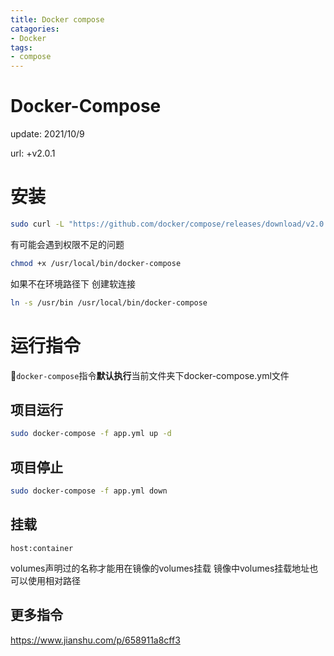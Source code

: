 ```yaml
---
title: Docker compose
catagories:
- Docker
tags:
- compose
---
```


# Docker-Compose

update: 2021/10/9

url: +v2.0.1

# 安装

```sh
sudo curl -L "https://github.com/docker/compose/releases/download/v2.0.1/docker-compose-$(uname -s)-$(uname -m)" -o /usr/local/bin/docker-compose
```

有可能会遇到权限不足的问题

```sh
chmod +x /usr/local/bin/docker-compose
```

如果不在环境路径下 创建软连接

```sh
ln -s /usr/bin /usr/local/bin/docker-compose
```

# 运行指令

`docker-compose`指令**默认执行**当前文件夹下docker-compose.yml文件

## 项目运行 

```sh
sudo docker-compose -f app.yml up -d
```

## 项目停止 

```sh
sudo docker-compose -f app.yml down
```

## 挂载

`host:container`

volumes声明过的名称才能用在镜像的volumes挂载 
镜像中volumes挂载地址也可以使用相对路径

## 更多指令

https://www.jianshu.com/p/658911a8cff3

